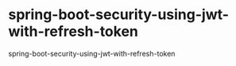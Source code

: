 # spring-boot-security-using-jwt-with-refresh-token
spring-boot-security-using-jwt-with-refresh-token
